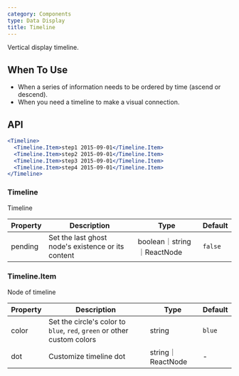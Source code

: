 ```yaml
---
category: Components
type: Data Display
title: Timeline
---
```


Vertical display timeline.

## When To Use

- When a series of information needs to be ordered by time (ascend or descend).
- When you need a timeline to make a visual connection.

## API

```jsx
<Timeline>
  <Timeline.Item>step1 2015-09-01</Timeline.Item>
  <Timeline.Item>step2 2015-09-01</Timeline.Item>
  <Timeline.Item>step3 2015-09-01</Timeline.Item>
  <Timeline.Item>step4 2015-09-01</Timeline.Item>
</Timeline>
```

### Timeline

Timeline

| Property | Description | Type | Default |
| -------- | ----------- | ---- | ------- |
| pending | Set the last ghost node's existence or its content | boolean｜string｜ReactNode | `false` |

### Timeline.Item

Node of timeline

| Property | Description | Type | Default |
| -------- | ----------- | ---- | ------- |
| color | Set the circle's color to `blue`, `red`, `green` or other custom colors | string | `blue` |
| dot | Customize timeline dot | string｜ReactNode | - |
